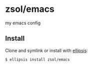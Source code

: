 # zsol/emacs
my emacs config

## Install
Clone and symlink or install with [ellipsis][ellipsis]:

```
$ ellipsis install zsol/emacs
```

[ellipsis]: http://ellipsis.sh

